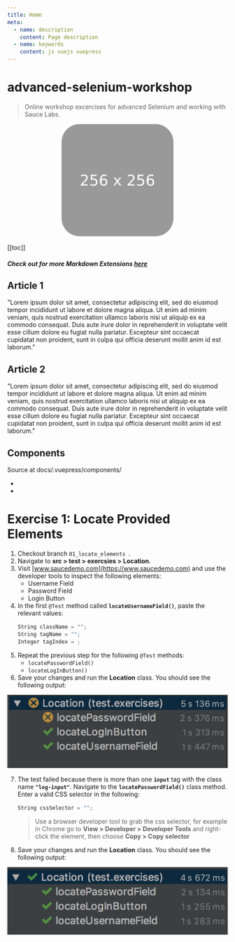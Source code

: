 ```yaml
---
title: Home
meta:
  - name: description
    content: Page description
  - name: keywords
    content: js vuejs vuepress
---
```


# advanced-selenium-workshop

> Online workshop excercises for advanced Selenium and working with Sauce Labs.

<p align="center">
  <img src="./images/thumbnail-256x256.png" />
</p>

[[toc]]

##### Check out for more Markdown Extensions [here](https://vuepress.vuejs.org/guide/markdown.html#header-anchors)

## Article 1

"Lorem ipsum dolor sit amet, consectetur adipiscing elit, sed do eiusmod tempor incididunt ut labore et dolore magna aliqua. Ut enim ad minim veniam, quis nostrud exercitation ullamco laboris nisi ut aliquip ex ea commodo consequat. Duis aute irure dolor in reprehenderit in voluptate velit esse cillum dolore eu fugiat nulla pariatur. Excepteur sint occaecat cupidatat non proident, sunt in culpa qui officia deserunt mollit anim id est laborum."

## Article 2

"Lorem ipsum dolor sit amet, consectetur adipiscing elit, sed do eiusmod tempor incididunt ut labore et dolore magna aliqua. Ut enim ad minim veniam, quis nostrud exercitation ullamco laboris nisi ut aliquip ex ea commodo consequat. Duis aute irure dolor in reprehenderit in voluptate velit esse cillum dolore eu fugiat nulla pariatur. Excepteur sint occaecat cupidatat non proident, sunt in culpa qui officia deserunt mollit anim id est laborum."

## Components

Source at docs/.vuepress/components/

* <Demo/>
* <Button-Counter :start="0"/>


# Exercise 1: Locate Provided Elements
1.  Checkout branch `01_locate_elements `.
2. Navigate to **src > test > exercsies > Location**.
3. Visit [www.saucedemo.com](https://www.saucedemo.com) and use the developer tools to inspect the following elements:
    * Username Field
    * Password Field
    * Login Button
4. In the first `@Test` method called **`locateUsernameField()`**, paste the relevant values:
    ```csharp
    String className = "";
    String tagName = "";
    Integer tagIndex = ;
    ```
5. Repeat the previous step for the following `@Test` methods:
    * `locatePasswordField()`
    * `locateLogInButton()`
6. Save your changes and run the **Location** class. You should see the following output:

<p align="center">
  <img src="./images/locations-failed.png" />
</p>
    
7. The test failed because there is more than one **`input`** tag with the class name **`"log-input"`**. Navigate to the **`locatePasswordField()`** class method. Enter a valid CSS selector in the following:
    ```csharp
    String cssSelector = "";
    ```
    > Use a browser developer tool to grab the css selector, for example in Chrome go to **View > Developer > Developer Tools** and right-click the element, then choose **Copy > Copy selector**
    
8. Save your changes and run the **Location** class. You should see the following output:

<p align="center">
  <img src="./images/locations.png" />
</p>